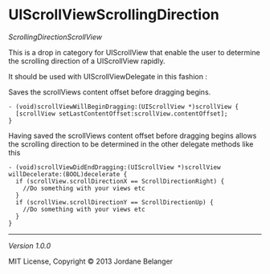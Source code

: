 # UIScrollViewScrollingDirection

_ScrollingDirectionScrollView_

This is a drop in category for UIScrollView that enable the user to determine the scrolling direction of a UIScrollView rapidly.

It should be used with UIScrollViewDelegate in this fashion : 

Saves the scrollViews content offset before dragging begins.

```objc
- (void)scrollViewWillBeginDragging:(UIScrollView *)scrollView {
  [scrollView setLastContentOffset:scrollView.contentOffset];
}
```

Having saved the scrollViews content offset before dragging begins allows the scrolling direction to be determined in the other delegate methods like this

```objc
- (void)scrollViewDidEndDragging:(UIScrollView *)scrollView willDecelerate:(BOOL)decelerate {
  if (scrollView.scrollDirectionX == ScrollDirectionRight) {
    //Do something with your views etc
  }
  if (scrollView.scrollDirectionY == ScrollDirectionUp) {
    //Do something with your views etc
  }
}
```
---
_Version 1.0.0_

MIT License, Copyright © 2013 Jordane Belanger
